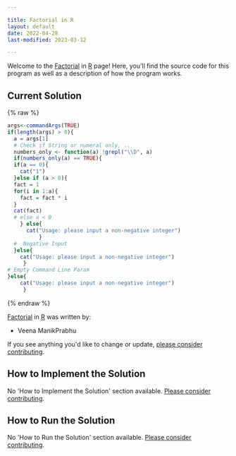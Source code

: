 ```yaml
---

title: Factorial in R
layout: default
date: 2022-04-28
last-modified: 2023-03-12

---
```


Welcome to the [Factorial](https://sampleprograms.io/projects/factorial) in [R](https://sampleprograms.io/languages/r) page! Here, you'll find the source code for this program as well as a description of how the program works.

## Current Solution

{% raw %}

```r
args<-commandArgs(TRUE)
if(length(args) > 0){
  a = args[1]
  # Check if String or numeral only, ..
  numbers_only <- function(a) !grepl("\\D", a)
  if(numbers_only(a) == TRUE){
  if(a == 0){
    cat("1")
  }else if (a > 0){
  fact = 1
  for(i in 1:a){
    fact = fact * i
  }
  cat(fact)
  # else a < 0
    } else{
      cat("Usage: please input a non-negative integer")
          }
  #  Negative Input
  }else{
    cat("Usage: please input a non-negative integer")
     }
# Empty Command Line Param
}else{
    cat("Usage: please input a non-negative integer")
     }
```

{% endraw %}

[Factorial](https://sampleprograms.io/projects/factorial) in [R](https://sampleprograms.io/languages/r) was written by:

- Veena ManikPrabhu

If you see anything you'd like to change or update, [please consider contributing](https://github.com/TheRenegadeCoder/sample-programs).

## How to Implement the Solution

No 'How to Implement the Solution' section available. [Please consider contributing](https://github.com/TheRenegadeCoder/sample-programs-website).

## How to Run the Solution

No 'How to Run the Solution' section available. [Please consider contributing](https://github.com/TheRenegadeCoder/sample-programs-website).